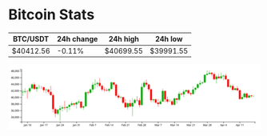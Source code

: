 # Bitcoin Stats

BTC/USDT|24h change|24h high|24h low|
|---|---|---|---|
|$40412.56|-0.11%|$40699.55|$39991.55|

<img src="./chart.svg">
